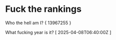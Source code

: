 # Fuck the rankings

Who the hell am I?
{ 13967255 }

What fucking year is it?
[ 2025-04-08T06:40:00Z ]
